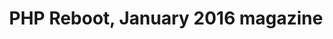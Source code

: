 ---
layout: magazine
title: PHP Reboot, January 2016 magazine
permalink: /m1601/
categories: January2016
magazine:
    month: January 2016
    monthcategory: january2016
    showtagsleft :
      - Php-basics
    showtagsright :
      - News
---